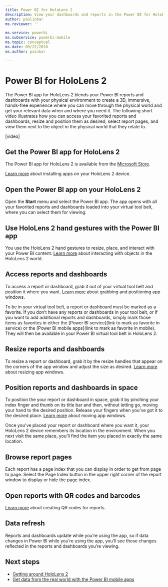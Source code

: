 ```yaml
---
title: Power BI for HoloLens 2
description: View your dashboards and reports in the Power BI for HoloLens 2 app.
author: paulinbar
ms.reviewer: ''

ms.service: powerbi
ms.subservice: powerbi-mobile
ms.topic: conceptual
ms.date: 09/22/2020
ms.author: painbar

---
```

# Power BI for HoloLens 2
The Power BI app for HoloLens 2 blends your Power BI reports and dashboards with your physical environment to create a 3D, immersive, hands-free experience where you can move through the physical world and get your relevant data when and where you need it.
The following short video illustrates how you can access your favorited reports and dashboards, resize and position them as desired, select report pages, and view them next to the object in the physical world that they relate to.
  
[video]
## Get the Power BI app for HoloLens 2 

The Power BI app for HoloLens 2 is available from the [Microsoft Store](https://www.microsoft.com/store/apps/windows).

[Learn more](https://docs.microsoft.com/hololens/holographic-store-apps) about installing apps on your HoloLens 2 device.

## Open the Power BI app on your HoloLens 2

Open the **Start** menu and select the Power BI app. The app opens with all your favorited reports and dashboards loaded into your virtual tool belt, where you can select them for viewing.

## Use HoloLens 2 hand gestures with the Power BI app

You use the HoloLens 2 hand gestures to resize, place, and interact with your Power BI content. [Learn more](https://docs.microsoft.com/hololens/hololens2-basic-usage) about interacting with objects in the HoloLens 2 world.

## Access reports and dashboards

To access a report or dashboard, grab it out of your virtual tool belt and position it where you want. [Learn more](https://docs.microsoft.com/hololens/hololens2-basic-usage#moving-holograms) about grabbing and positioning app windows.

To be in your virtual tool belt, a report or dashboard must be marked as a favorite. If you don’t have any reports or dashboards in your tool belt, or if you want to add additional reports and dashboards, simply mark those items as favorites in either the [Power BI service](link to mark as favorite in service) or the [Power BI mobile apps](link to mark as favorite in mobile). They will then be available in your Power BI virtual tool belt in HoloLens 2.

## Resize reports and dashboards

To resize a report or dashboard, grab it by the resize handles that appear on the corners of the app window and adjust the size as desired. [Learn more](https://docs.microsoft.com/hololens/hololens2-basic-usage#resizing-holograms) about resizing app windows.

## Position reports and dashboards in space

To position the your report or dashboard in space, grab it by pinching your index finger and thumb on its title bar and then, without letting go, moving your hand to the desired position. Release your fingers when you’ve got it to the desired place. [Learn more](https://docs.microsoft.com/hololens/hololens2-basic-usage#moving-holograms) about moving app windows.

Once you’ve placed your report or dashboard where you want it, your HoloLens 2 device remembers its location in the environment. When you next visit the same place, you’ll find the item you placed in exactly the same location.

## Browse report pages

Each report has a page index that you can display in order to get from page to page. Select the Page Index button in the upper right corner of the report window to display or hide the page index.

## Open reports with QR codes and barcodes 

[Learn more](https://docs.microsoft.com/power-bi/create-reports/service-create-qr-code-for-report) about creating QR codes for reports.

## Data refresh

Reports and dashboards update while you’re using the app, so if data changes in Power BI while you’re using the app, you’ll see those changes reflected in the reports and dashboards you’re viewing.

## Next steps

* [Getting around HoloLens 2](https://docs.microsoft.com/hololens/hololens2-basic-usage)
* [Get data from the real world with the Power BI mobile apps](mobile-apps-data-in-real-world-context.md)
